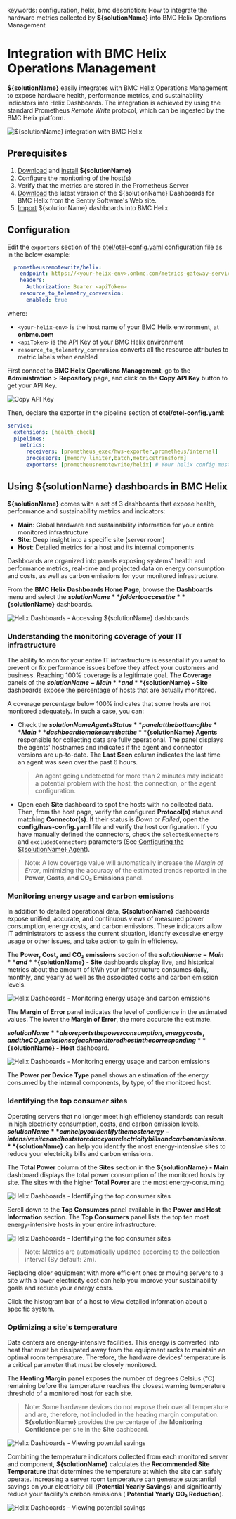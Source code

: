 keywords: configuration, helix, bmc
description: How to integrate the hardware metrics collected by **${solutionName}** into BMC Helix Operations Management

# Integration with BMC Helix Operations Management

<!-- MACRO{toc|fromDepth=1|toDepth=2|id=toc} -->

**${solutionName}** easily integrates with BMC Helix Operations Management to expose hardware health, performance metrics, and sustainability indicators into Helix Dashboards. The integration is achieved by using the standard Prometheus *Remote Write* protocol, which can be ingested by the BMC Helix platform.

![${solutionName} integration with BMC Helix](../images/helix-architecture.png)

## Prerequisites

1. [Download](https://www.sentrysoftware.com/downloads/products-for-opentelemetry.html#hardware-sentry-opentelemetry-collector-1-0-00) and [install](../install.html) **${solutionName}**
2. [Configure](#Configuration) the monitoring of the host(s)
3. Verify that the metrics are stored in the Prometheus Server
4. [Download](#Dashboards) the latest version of the ${solutionName} Dashboards for BMC Helix from the Sentry Software's Web site.
5. [Import](https://docs.bmc.com/docs/helixdashboards/223/sharing-and-importing-dashboards-1102359494.html?src=search) ${solutionName} dashboards into BMC Helix.

## Configuration

Edit the `exporters` section of the [otel/otel-config.yaml](../configuration/configure-otel.md) configuration file as in the below example:

```yaml
  prometheusremotewrite/helix:
    endpoint: https://<your-helix-env>.onbmc.com/metrics-gateway-service/api/v1.0/prometheus
    headers:
      Authorization: Bearer <apiToken>
    resource_to_telemetry_conversion:
      enabled: true
```

where:

* `<your-helix-env>` is the host name of your BMC Helix environment, at **onbmc.com**
* `<apiToken>` is the API Key of your BMC Helix environment
* `resource_to_telemetry_conversion` converts all the resource attributes to metric labels when enabled

First connect to **BMC Helix Operations Management**, go to the **Administration** &gt; **Repository** page, and click on the **Copy API Key** button to get your API Key.

![Copy API Key](../images/helix-api-key.png)

Then, declare the exporter in the pipeline section of **otel/otel-config.yaml**:

```yaml
service:
  extensions: [health_check]
  pipelines:
    metrics:
      receivers: [prometheus_exec/hws-exporter,prometheus/internal]
      processors: [memory_limiter,batch,metricstransform]
      exporters: [prometheusremotewrite/helix] # Your helix config must be listed here
```
## Using ${solutionName} dashboards in BMC Helix

**${solutionName}** comes with a set of 3 dashboards that expose health, performance and sustainability metrics and indicators:

* **Main**: Global hardware and sustainability information for your entire monitored infrastructure
* **Site**: Deep insight into a specific site (server room)
* **Host**: Detailed metrics for a host and its internal components

Dashboards are organized into panels exposing systems' health and performance metrics, real-time and projected data on energy consumption and costs, as well as carbon emissions for your monitored infrastructure.

From the **BMC Helix Dashboards Home Page**, browse the **Dashboards** menu and select the **${solutionName}** folder to access the **${solutionName}** dashboards.

![Helix Dashboards - Accessing ${solutionName} dashboards](../images/helix-dashboards-folder.png)

### Understanding the monitoring coverage of your IT infrastructure

The ability to monitor your entire IT infrastructure is essential if you want to prevent or fix performance issues before they affect your customers and business. Reaching 100% coverage is a legitimate goal. The **Coverage** panels of the **${solutionName} - Main** and **${solutionName} - Site** dashboards expose the percentage of hosts that are actually monitored.

A coverage percentage below 100% indicates that some hosts are not monitored adequately. In such a case, you can:

* Check the **${solutionName} Agents Status** panel at the bottom of the **Main** dashboard to make sure that the **${solutionName} Agents** responsible for collecting data are fully operational. The panel displays the agents' hostnames and indicates if the agent and connector versions are up-to-date. The **Last Seen** column indicates the last time an agent was seen over the past 6 hours.
  > An agent going undetected for more than 2 minutes may indicate a potential problem with the host, the connection, or the agent configuration.
* Open each **Site** dashboard to spot the hosts with no collected data. Then, from the host page, verify the configured **Protocol(s)** status and matching **Connector(s)**. If their status is *Down* or *Failed*, open the **config/hws-config.yaml** file and verify the host configuration. If you have manually defined the connectors, check the `selectedConnectors` and `excludedConnectors` parameters (See [Configuring the ${solutionName} Agent](../configuration/configure-agent.html)).

> Note: A low coverage value will automatically increase the *Margin of Error*, minimizing the accuracy of the estimated trends reported in the **Power, Costs, and CO₂ Emissions** panel.

### Monitoring energy usage and carbon emissions

In addition to detailed operational data, **${solutionName}** dashboards expose unified, accurate, and continuous views of measured power consumption, energy costs, and carbon emissions. These indicators allow IT administrators to assess the current situation, identify excessive energy usage or other issues, and take action to gain in efficiency.

The **Power, Cost, and CO₂ emissions** section of the **${solutionName} - Main** and **${solutionName} - Site** dashboards display live, and historical metrics about the amount of kWh your infrastructure consumes daily, monthly, and yearly as well as the associated costs and carbon emission levels.

![Helix Dashboards - Monitoring energy usage and carbon emissions](../images/helix-power-costs-CO2emissions-main.png)

The **Margin of Error** panel indicates the level of confidence in the estimated values. The lower the **Margin of Error**, the more accurate the estimate.

**${solutionName}** also reports the power consumption, energy costs, and the CO₂ emissions of each monitored host in the corresponding **${solutionName} - Host** dashboard.

![Helix Dashboards - Monitoring energy usage and carbon emissions](../images/helix-power-costs-CO2emissions-host.png)

The **Power per Device Type** panel shows an estimation of the energy consumed by the internal components, by type, of the monitored host.

### Identifying the top consumer sites

Operating servers that no longer meet high efficiency standards can result in high electricity consumption, costs, and carbon emission levels. **${solutionName}** can help you identify the most energy-intensive sites and hosts to reduce your electricity bills and carbon emissions.
**${solutionName}** can help you identify the most energy-intensive sites to reduce your electricity bills and carbon emissions.

The **Total Power** column of the **Sites** section in the **${solutionName} - Main** dashboard displays the total power consumption of the monitored hosts by site.
The sites with the higher **Total Power** are the most energy-consuming.

![Helix Dashboards - Identifying the top consumer sites](../images/helix-total-power-per-site.png)

Scroll down to the **Top Consumers** panel available in the **Power and Host Information** section. The **Top Consumers** panel lists the top ten most energy-intensive hosts in your entire infrastructure.

![Helix Dashboards - Identifying the top consumer sites](../images/helix-top-consumer-sites.png)

> Note: Metrics are automatically updated according to the collection interval (By default: 2m).

Replacing older equipment with more efficient ones or moving servers to a site with a lower electricity cost can help you improve your sustainability goals and reduce your energy costs.

Click the histogram bar of a host to view detailed information about a specific system.

### Optimizing a site's temperature

Data centers are energy-intensive facilities. This energy is converted into heat that must be dissipated away from the equipment racks to maintain an optimal room temperature. Therefore, the hardware devices' temperature is a critical parameter that must be closely monitored.

The **Heating Margin** panel exposes the number of degrees Celsius (°C) remaining before the temperature reaches the closest warning temperature threshold of a monitored host for each site.

> Note: Some hardware devices do not expose their overall temperature and are, therefore, not included in the heating margin computation. **${solutionName}** provides the percentage of the **Monitoring Confidence** per site in the **Site** dashboard.

![Helix Dashboards - Viewing potential savings](../images/helix-site-temperature-optimization.png)

Combining the temperature indicators collected from each monitored server and component, **${solutionName}** calculates the **Recommended Site Temperature** that determines the temperature at which the site can safely operate. Increasing a server room temperature can generate substantial savings on your electricity bill (**Potential Yearly Savings**) and significantly reduce your facility's carbon emissions ( **Potential Yearly CO₂ Reduction**).

![Helix Dashboards - Viewing potential savings](../images/helix-power-CO2emissions-savings.png)